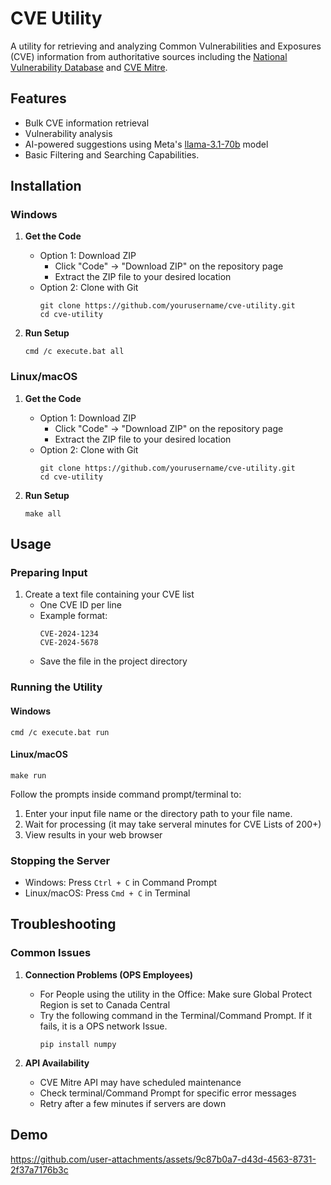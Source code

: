 # CVE Utility

A utility for retrieving and analyzing Common Vulnerabilities and Exposures (CVE) information from authoritative sources including the [National Vulnerability Database](https://nvd.nist.gov/) and [CVE Mitre](https://cve.mitre.org/).

## Features

- Bulk CVE information retrieval
- Vulnerability analysis
- AI-powered suggestions using Meta's [llama-3.1-70b](https://ai.meta.com/blog/meta-llama-3-1/) model
- Basic Filtering and Searching Capabilities.

## Installation

### Windows

1. **Get the Code**
   - Option 1: Download ZIP
     - Click "Code" → "Download ZIP" on the repository page
     - Extract the ZIP file to your desired location
   - Option 2: Clone with Git
     ```shell
     git clone https://github.com/yourusername/cve-utility.git
     cd cve-utility
     ```

2. **Run Setup**
   ```shell
   cmd /c execute.bat all
   ```

### Linux/macOS

1. **Get the Code**
   - Option 1: Download ZIP
     - Click "Code" → "Download ZIP" on the repository page
     - Extract the ZIP file to your desired location
   - Option 2: Clone with Git
     ```shell
     git clone https://github.com/yourusername/cve-utility.git
     cd cve-utility
     ```

2. **Run Setup**
   ```shell
   make all
   ```

## Usage

### Preparing Input

1. Create a text file containing your CVE list
   - One CVE ID per line
   - Example format:
     ```
     CVE-2024-1234
     CVE-2024-5678
     ```
   - Save the file in the project directory

### Running the Utility

#### Windows
```shell
cmd /c execute.bat run
```

#### Linux/macOS
```shell
make run
```

Follow the prompts inside command prompt/terminal to:
1. Enter your input file name or the directory path to your file name.
2. Wait for processing (it may take serveral minutes for CVE Lists of 200+)
3. View results in your web browser

### Stopping the Server
- Windows: Press `Ctrl + C` in Command Prompt
- Linux/macOS: Press `Cmd + C` in Terminal

## Troubleshooting

### Common Issues

1. **Connection Problems (OPS Employees)**
   - For People using the utility in the Office: Make sure Global Protect Region is set to Canada Central
   - Try the following command in the Terminal/Command Prompt. If it fails, it is a OPS network Issue.
     ```shell
     pip install numpy
     ```

2. **API Availability**
   - CVE Mitre API may have scheduled maintenance
   - Check terminal/Command Prompt for specific error messages
   - Retry after a few minutes if servers are down

## Demo
https://github.com/user-attachments/assets/9c87b0a7-d43d-4563-8731-2f37a7176b3c




